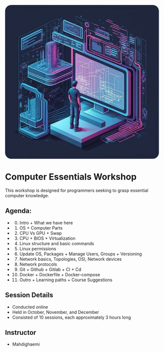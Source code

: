 <div>
    <img src="class_logo.jpg" width="512" style="border-radius:20px"/>
</div>

# Computer Essentials Workshop
This workshop is designed for programmers seeking to grasp essential computer knowledge.

## Agenda:
* 0. Intro + What we have here
* 1. OS + Computer Parts
* 2. CPU Vs GPU + Swap
* 3. CPU + BIOS + Virtualization
* 4. Linux structure and basic commands
* 5. Linux permissions
* 6. Update OS, Packages + Manage Users, Groups + Versioning
* 7. Network basics, Topologies, OSI, Network devices
* 8. Network protocols
* 9. Git + Github + Gitlab + CI + Cd
* 10. Docker + Dockerfile + Docker-compose
* 11. Outro + Learning paths + Course Suggestions

## Session Details
- Conducted online
- Held in October, November, and December
- Consisted of 10 sessions, each approximately 3 hours long

## Instructor
- Mahdighaemi
